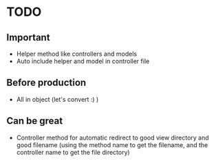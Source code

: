 # TODO

## Important
- Helper method like controllers and models
- Auto include helper and model in controller file

## Before production
- All in object (let's convert :) )

## Can be great
- Controller method for automatic redirect to good view directory and good filename (using the method name to get the filename, and the controller name to get the file directory)
